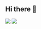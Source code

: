 ## Hi there 👋

<a href="버튼을 눌렀을 때 이동할 링크" target="_blank"><img src="https://img.shields.io/badge/notion-#000000?style=for-the-badge&logo=notion&logoColor=white"/></a>
<img src="https://img.shields.io/badge/Spring-6DB33F?style=for-the-badge&logo=Spring&logoColor=white">


